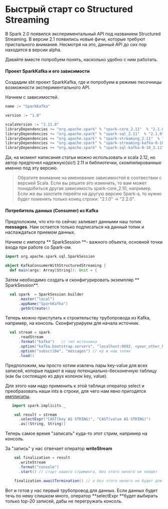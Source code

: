 # Быстрый старт со Structured Streaming

В Spark 2.0 появился экспериментальный API под названием Structured Streaming. В версии 2.1 появились новые фичи, которые требуют пристального внимания. Несмотря на это, данный API до сих пор находится в версии alpha.

Давайте вместе попробуем понять, насколько удобно с ним работать.

#### Проект SparkKafka и его зависимости

Создадим sbt проект SparkKafka, где и попробуем в режиме песочницы возможности экспериментального API.

Начнем с зависимостей.

```scala
name := "SparkKafka"

version := "1.0"

scalaVersion := "2.11.8"
libraryDependencies += "org.apache.spark" % "spark-core_2.11"  % "2.1.0"
libraryDependencies += "org.apache.spark" % "spark-sql_2.11"  % "2.1.0"
libraryDependencies += "org.apache.spark" % "spark-streaming_2.11"  % "2.1.0"
libraryDependencies += "org.apache.spark" % "spark-streaming-kafka-0-10_2.11" % "2.1.0"
libraryDependencies += "org.apache.spark" % "spark-sql-kafka-0-10_2.11" % "2.1.0"
```

Да, на момент написания статьи можно использовать и scala 2.12, но автор предпочел надежную\(sic!\) 2.11 и библиотечки, скомпилированные именно под эту версию.

> Обратите внимание на именование зависимостей в соотвествии с версией Scala. Если вы решите это изменить, то вам может понадобиться другая зависимость spark-core\_2.10, например. Если же вы захотите перейти на другую версию Spark-а, то нужно будет поменять только конец строки:  "2.1.0" -&gt; "2.2.0".

#### Потребитель данных \(Consumer\) из Kafka

Предположим, что кто-то сейчас заливает данными наш топик **messages**. Нам остается только подписаться на данный топик и наслаждаться приемом данных.

Начнем с импорта ** SparkSession **- важного объекта, основной точки входа при работе со Spark-ом.

```scala
import org.apache.spark.sql.SparkSession

object KafkaConsumerWithStructuredStreaming {
  def main(args: Array[String]): Unit = {
```

Затем необходимо создать и сконфигурировать экземпляр ** SparkSession**.

```scala
  val spark  = SparkSession.builder
      .master("local")
      .appName("SparkKafka")
      .getOrCreate()
```

Теперь можно приступать к строительству трубопровода из Kafka, например, на консоль. Сконфигурируем для начала источник.

```scala
  val stream = spark
      .readStream
      .format("kafka")   // тип источника
      .option("kafka.bootstrap.servers", "localhost:9092, <your_other_host>:9092") // URL до Kafka
      .option("subscribe", "messages") // ну и наш топик
      .load()
```

Предположим, мы просто хотим извлечь пары key-value для всех записей, которые падают в нашу потенциально-бесконечную таблицу \(как бы состоящую из двух колонок key, value\).

Для этого нам надо применить к этой таблице оператор select и преобразовать наши ints в строки, для чего нам явно пригодятся [имплиситы](https://habrahabr.ru/post/209850/).

```scala
   import spark.implicits._

    val result = stream
      .selectExpr("CAST(key AS STRING)", "CAST(value AS STRING)")
      .as[(String, String)]
```

Теперь самое время "записать" куда-то этот стрим, например на консоль.

За "запись" у нас отвечает оператор **writeStream**

```scala
    val finalization = result
      .writeStream
      .format("console")
      .start() // старт нашего стриминга, без этого ничего не поедет

    finalization.awaitTermination() // а без этого ничего не будет длится
```

Вот и готов у нас первый трубопровод для данных. Если данных будет течь по нему слишком много, оператор **selectExpr **будет выбирать только top-20 записей, дабы не перегружать консоль.



